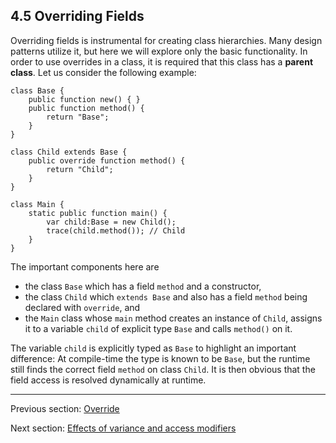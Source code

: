 ## 4.5 Overriding Fields

Overriding fields is instrumental for creating class hierarchies. Many design patterns utilize it, but here we will explore only the basic functionality. In order to use overrides in a class, it is required that this class has a **parent class**. Let us consider the following example:

```
class Base {
	public function new() { }
	public function method() {
		return "Base";
	}
}

class Child extends Base {
	public override function method() {
		return "Child";
	}
}

class Main {
	static public function main() {
		var child:Base = new Child();
		trace(child.method()); // Child
	}
}
```

The important components here are



* the class `Base` which has a field `method` and a constructor,
* the class `Child` which `extends Base` and also has a field `method` being declared with `override`, and
* the `Main` class whose `main` method creates an instance of `Child`, assigns it to a variable `child` of explicit type `Base` and calls `method()` on it.



The variable `child` is explicitly typed as `Base` to highlight an important difference: At compile-time the type is known to be `Base`, but the runtime still finds the correct field `method` on class `Child`. It is then obvious that the field access is resolved dynamically at runtime.

---

Previous section: [Override](https://github.com/Simn/HaxeManual/tree/master/md/manual/4.4.4-Override.md)

Next section: [Effects of variance and access modifiers](https://github.com/Simn/HaxeManual/tree/master/md/manual/4.5.1-Effects_of_variance_and_access_modifiers.md)